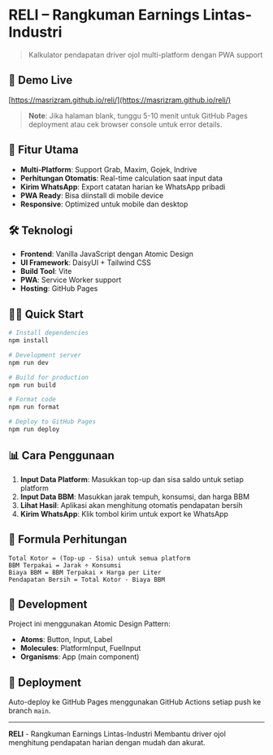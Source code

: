 # RELI – Rangkuman Earnings Lintas-Industri

> Kalkulator pendapatan driver ojol multi-platform dengan PWA support

## 🚀 Demo Live

[https://masrizram.github.io/reli/](https://masrizram.github.io/reli/)

> **Note**: Jika halaman blank, tunggu 5-10 menit untuk GitHub Pages deployment atau cek browser console untuk error details.

## 📱 Fitur Utama

- **Multi-Platform**: Support Grab, Maxim, Gojek, Indrive
- **Perhitungan Otomatis**: Real-time calculation saat input data
- **Kirim WhatsApp**: Export catatan harian ke WhatsApp pribadi
- **PWA Ready**: Bisa diinstall di mobile device
- **Responsive**: Optimized untuk mobile dan desktop

## 🛠️ Teknologi

- **Frontend**: Vanilla JavaScript dengan Atomic Design
- **UI Framework**: DaisyUI + Tailwind CSS
- **Build Tool**: Vite
- **PWA**: Service Worker support
- **Hosting**: GitHub Pages

## 🏃‍♂️ Quick Start

```bash
# Install dependencies
npm install

# Development server
npm run dev

# Build for production
npm run build

# Format code
npm run format

# Deploy to GitHub Pages
npm run deploy
```

## 📊 Cara Penggunaan

1. **Input Data Platform**: Masukkan top-up dan sisa saldo untuk setiap platform
2. **Input Data BBM**: Masukkan jarak tempuh, konsumsi, dan harga BBM
3. **Lihat Hasil**: Aplikasi akan menghitung otomatis pendapatan bersih
4. **Kirim WhatsApp**: Klik tombol kirim untuk export ke WhatsApp

## 🎯 Formula Perhitungan

```
Total Kotor = (Top-up - Sisa) untuk semua platform
BBM Terpakai = Jarak ÷ Konsumsi
Biaya BBM = BBM Terpakai × Harga per Liter
Pendapatan Bersih = Total Kotor - Biaya BBM
```

## 📝 Development

Project ini menggunakan Atomic Design Pattern:

- **Atoms**: Button, Input, Label
- **Molecules**: PlatformInput, FuelInput
- **Organisms**: App (main component)

## 🚀 Deployment

Auto-deploy ke GitHub Pages menggunakan GitHub Actions setiap push ke branch `main`.

---

**RELI** - Rangkuman Earnings Lintas-Industri
Membantu driver ojol menghitung pendapatan harian dengan mudah dan akurat.
